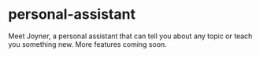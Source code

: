 # personal-assistant
Meet Joyner, a personal assistant that can tell you about any topic or teach you something new. More features coming soon.
